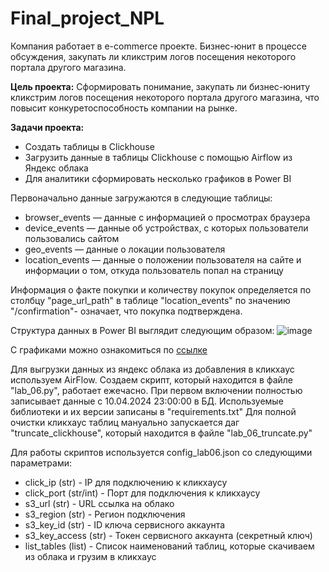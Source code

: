 # Final_project_NPL
Компания работает  в e-commerce проекте. Бизнес-юнит в процессе обсуждения, закупать ли кликстрим логов посещения некоторого портала другого магазина.

**Цель проекта:** Сформировать понимание, закупать ли бизнес-юниту кликстрим логов посещения некоторого портала другого магазина, что повысит конкуретоспособность компании на рынке.

**Задачи проекта:**
- Создать таблицы в Clickhouse
- Загрузить данные в таблицы Clickhouse с помощью Airflow из Яндекс облака
- Для аналитики сформировать несколько графиков в Power BI

Первоначально данные загружаются в следующие таблицы:
* browser_events — данные с информацией о просмотрах браузера
* device_events — данные об устройствах, с которых пользователи пользовались сайтом
* geo_events — данные о локации пользователя
* location_events —  данные о положении пользователя на сайте и информации о том, откуда пользователь попал на страницу

Информация о факте покупки и количеству покупок определяется по столбцу "page_url_path" в таблице "location_events" по значению "/confirmation"- означает, что покупка подтверждена.

Структура данных в Power BI выглядит следующим образом: ![image](https://github.com/VarvaraNow/Final_project_NPL/assets/116558491/b9d66101-bac2-4fb0-ba9f-7e3782bd0156)



С графиками можно ознакомиться по [ссылке](https://app.powerbi.com/view?r=eyJrIjoiYmZkYTRiZmItZmRiYi00ZTZiLTliNjEtNDA1NDBkY2I0YmM1IiwidCI6IjEzN2E2YTYzLWU3OWUtNDkzMS1hZjBjLWVlYTIzMmM0MWFmNyIsImMiOjl9)


Для выгрузки данных из яндекс облака из добавления в кликхаус используем AirFlow. Создаем скрипт, который находится в файле "lab_06.py", работает ежечасно.
При первом включении полностью записывает данные с 10.04.2024 23:00:00 в БД.
Используемые библиотеки и их версии записаны в "requirements.txt"
Для полной очистки кликхаус таблиц мануально запускается даг "truncate_clickhouse", который находится в файле "lab_06_truncate.py"

Для работы скриптов используется config_lab06.json со следующими параметрами:
- click_ip (str) - IP для подключению к кликхаусу
- click_port (str/int) - Порт для подключения к кликхаусу
- s3_url (str) - URL ссылка на облако
- s3_region (str) - Регион подключения
- s3_key_id (str) - ID ключа сервисного аккаунта
- s3_key_access (str) - Токен сервисного аккаунта (секретный ключ)
- list_tables (list) - Список наименований таблиц, которые скачиваем из облака и грузим в кликхаус
